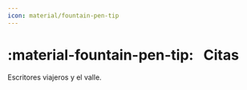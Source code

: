 ```yaml
---
icon: material/fountain-pen-tip
---
```


# :material-fountain-pen-tip: &nbsp; Citas

Escritores viajeros y el valle.

<div id="map" style="height: 400px;"></div>

<script>
  // Initialize map centered on your area
  var map = L.map('map').setView([43.16565732830929, -2.274142884298308], 10);

  // Add base tiles (OpenStreetMap)
  L.tileLayer('https://{s}.tile.openstreetmap.org/{z}/{x}/{y}.png', {
    attribution: '&copy; OpenStreetMap contributors'
  }).addTo(map);

  // Add markers for each shop
  var sites = [
    { name: "Benito Pérez Galdós", address: "«Parte de aquella multitud se apearía en Zumárraga para invadir los balnearios de moda» → La de los tristes destinos (1907)", coords: [43.087097893280294, -2.319964744165505] },
    { name: "Miguel de Unamuno", address: "«Por allá abajo, por el fondo, se veía un trozo de vía férrea entre dos túneles. Y vimos pasar un tren, un tren ridículo, que parecía de juguete; un par de cajoncitos en que iban encerrados unos cuantos hombres. Luego supimos, al bajar, que en aquel tren había pasado a nuestros pies su majestad el rey de España» → Por tierras de Portugal y España (1911)", coords: [42.95223438878335, -2.325258462765168] },
    { name: "Gustavo Adolfo Bécquer", address: "«Ya no hay Pirineos. Ya no hay Alpes tampoco. España, Francia e Italia, los tres grandes pueblos latinos, se dan la mano a través de las cordilleras de montes que los dividían» → El contemporáneo (1864)", coords: [42.976312614753, -2.313627369957654] },
    { name: "Pierre Loti", address: "«Esta mañana es la voz de una sirvienta de la fonda la que me despierta, cantando en la escalera un aire vasco a cinco tiempos, un aire de este Iparragirre cuya estatua vi ayer en Zumarraga, en la pequeña plaza triste» → Figures et Choses qui passaient (1898)", coords: [43.093364522622394, -2.3140630597435274] },
    { name: "Richard Ford", address: "«At Zumaya we cross the excellent salmon and trout stream Urola» → A Handbook for Travellers in Spain (1845)", coords: [43.29442841875753, -2.2517185858596065] },
    { name: "Azorín", address: "«A un lado, a la izquierda, se yergue una empinada ladera exornada de robles y castaños; a otro lado, a la derecha, un río pasa manso, verdoso, entre boscaje lujuriante. Y veis, allá en la ingente lejanía, colgadas, agarradas a la tierra, casitas blancas, con la techumbre roja, que se os antoja que van a comenzar a rodar por las laderas» → Veraneo sentimental (1904)", coords: [43.124476118971806, -2.3481776862020096] },
    { name: "Jovellanos", address: "«[...] y en un corralillo, otra fuente con dos caños, que caen en dos alberquitas hondas, formadas de pizarras, que son los baños, al raso; todo ruin; el agua no llega al grado de tibia, sino como caldeada al sol» → (1797)", coords: [43.23187271723896, -2.2581062183982805] },
    { name: "Pío Baroja", address: "«Cuando cierro los ojos, todavía me represento el caserío del pueblo desde el otro lado del río Urola» → Autobiografía (1944)", coords: [43.237906624043625, -2.2581201319589304] },
    { name: "Rousseau", address: "«Nos unimos tan bien, que formamos el proyecto de pasar nuestros días juntos. Debía yo, dentro de algunos años, ir a Azcoitia para vivir con él en su tierra» → Las confesiones (1782)", coords: [43.176444165584535, -2.3147721530180294] },
    ];

  sites.forEach(site => {
    L.marker(site.coords)
      .addTo(map)
      .bindPopup(`<b>${site.name}</b><br>${site.address}`)
      .bindTooltip(site.name, { 
        permanent: true, 
        direction: 'right',   // can be 'top', 'bottom', 'left', 'right', or 'auto'
        offset: [5, 0],       // slight horizontal offset
        opacity: 0.8          // optional, to make it less intrusive
      });
  });
</script>
